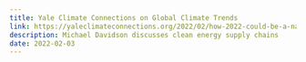 ```yaml
---
title: Yale Climate Connections on Global Climate Trends
link: https://yaleclimateconnections.org/2022/02/how-2022-could-be-a-national-and-global-pivot-point-for-carbon-emissions/
description: Michael Davidson discusses clean energy supply chains
date: 2022-02-03
---
```

